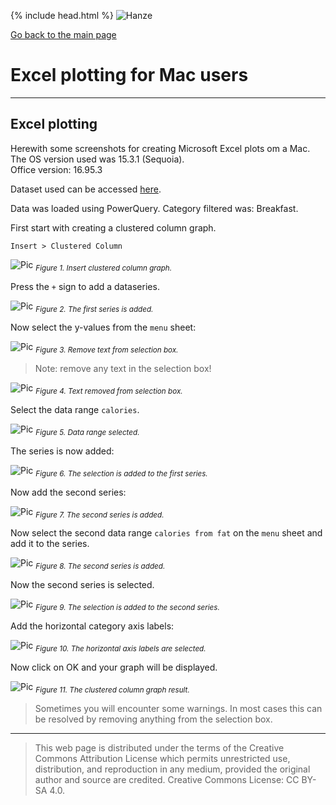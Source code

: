 {% include head.html %}
![Hanze](../hanze/hanze.png)

[Go back to the main page](../index.md)


# Excel plotting for Mac users


---

## Excel plotting

Herewith some screenshots for creating Microsoft Excel plots om a Mac.
The OS version used was 15.3.1 (Sequoia).  
Office version: 16.95.3

Dataset used can be accessed [here](https://www.kaggle.com/datasets/mcdonalds/nutrition-facts).

Data was loaded using PowerQuery. 
Category filtered was: Breakfast.

First start with creating a clustered column graph.

```
Insert > Clustered Column
```

![Pic](./pics/fig01.png)
*<sub>Figure 1. Insert clustered column graph.</sub>*

Press the `+` sign to add a dataseries.

![Pic](./pics/fig02.png)
*<sub>Figure 2. The first series is added.</sub>*

Now select the y-values from the `menu` sheet:

![Pic](./pics/fig03.png)
*<sub>Figure 3. Remove text from selection box.</sub>*

>Note: remove any text in the selection box!

![Pic](./pics/fig04.png)
*<sub>Figure 4. Text removed from selection box.</sub>*

Select the data range `calories`.

![Pic](./pics/fig05.png)
*<sub>Figure 5. Data range selected.</sub>*

The series is now added:

![Pic](./pics/fig06.png)
*<sub>Figure 6. The selection is added to the first series.</sub>*

Now add the second series:


![Pic](./pics/fig07.png)
*<sub>Figure 7. The second series is added.</sub>*

Now select the second data range `calories from fat` on the `menu` sheet and add it to the series.

![Pic](./pics/fig08.png)
*<sub>Figure 8. The second series is added.</sub>*

Now the second series is selected.

![Pic](./pics/fig09.png)
*<sub>Figure 9. The selection is added to the second series.</sub>*

Add the horizontal category axis labels:

![Pic](./pics/fig10.png)
*<sub>Figure 10. The horizontal axis labels are selected.</sub>*

Now click on OK and your graph will be displayed.

![Pic](./pics/fig11.png)
*<sub>Figure 11. The clustered column graph result.</sub>*

>Sometimes you will encounter some warnings. In most cases this can be resolved by removing anything from the selection box.



---



>This web page is distributed under the terms of the Creative Commons Attribution License which permits unrestricted use, distribution, and reproduction in any medium, provided the original author and source are credited.
>Creative Commons License: CC BY-SA 4.0.

